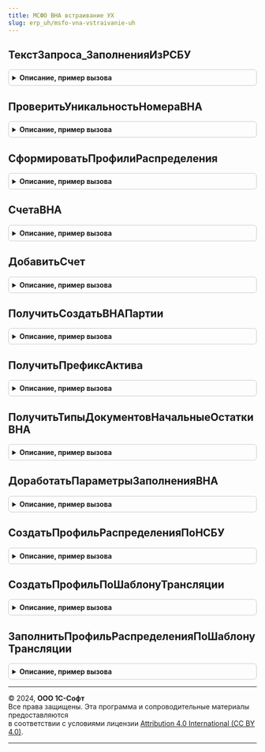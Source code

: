 ```yaml
---
title: МСФО ВНА встраивание УХ
slug: erp_uh/msfo-vna-vstraivanie-uh
---
```



## ТекстЗапроса_ЗаполненияИзРСБУ
<details style="margin: 1em 0; padding: 0.5em; border: 1px solid #ccc; border-radius: 6px;">

<summary style="font-weight: bold; cursor: pointer;">Описание, пример вызова</summary>

```bsl

Функция ТекстЗапроса_ЗаполненияИзРСБУ(НомераТаблиц = Неопределено) Экспорт
```

Пример вызова
```bsl
Результат = МСФОВНАВстраиваниеУХ.ТекстЗапроса_ЗаполненияИзРСБУ(НомераТаблиц);
```
</details>

## ПроверитьУникальностьНомераВНА
<details style="margin: 1em 0; padding: 0.5em; border: 1px solid #ccc; border-radius: 6px;">

<summary style="font-weight: bold; cursor: pointer;">Описание, пример вызова</summary>

```bsl

Процедура ПроверитьУникальностьНомераВНА(Источник, Отказ = Ложь, ВызыватьИсключение = Ложь) Экспорт
```

Пример вызова
```bsl
МСФОВНАВстраиваниеУХ.ПроверитьУникальностьНомераВНА(Источник, Отказ, ВызыватьИсключение);
```
</details>

## СформироватьПрофилиРаспределения
<details style="margin: 1em 0; padding: 0.5em; border: 1px solid #ccc; border-radius: 6px;">

<summary style="font-weight: bold; cursor: pointer;">Описание, пример вызова</summary>

```bsl

Процедура СформироватьПрофилиРаспределения(ТаблицаВНА, КолонкаПрофильМСФО, КолонкаПрофильНСБУ, ШаблонТрансляции, Отказ = Ложь) Экспорт
```

Пример вызова
```bsl
МСФОВНАВстраиваниеУХ.СформироватьПрофилиРаспределения(ТаблицаВНА, КолонкаПрофильМСФО, КолонкаПрофильНСБУ, ШаблонТрансляции, Отказ);
```
</details>

## СчетаВНА
<details style="margin: 1em 0; padding: 0.5em; border: 1px solid #ccc; border-radius: 6px;">

<summary style="font-weight: bold; cursor: pointer;">Описание, пример вызова</summary>

```bsl

Функция СчетаВНА(СчетаУчета = Ложь, СчетаАмортизации = Ложь, СчетаВыбытия = Ложь) Экспорт
```

Пример вызова
```bsl
Результат = МСФОВНАВстраиваниеУХ.СчетаВНА(СчетаУчета, СчетаАмортизации, СчетаВыбытия);
```
</details>

## ДобавитьСчет
<details style="margin: 1em 0; padding: 0.5em; border: 1px solid #ccc; border-radius: 6px;">

<summary style="font-weight: bold; cursor: pointer;">Описание, пример вызова</summary>

```bsl

Процедура ДобавитьСчет(СчетаВНА, ИмяПредопределенного, ЕстьРСБУ = Неопределено) Экспорт
```

Пример вызова
```bsl
МСФОВНАВстраиваниеУХ.ДобавитьСчет(СчетаВНА, ИмяПредопределенного, ЕстьРСБУ);
```
</details>

## ПолучитьСоздатьВНАПартии
<details style="margin: 1em 0; padding: 0.5em; border: 1px solid #ccc; border-radius: 6px;">

<summary style="font-weight: bold; cursor: pointer;">Описание, пример вызова</summary>

```bsl

Функция ПолучитьСоздатьВНАПартии(АктивИсточник, НомерВНА, ПараметрыУчетаВНА) Экспорт
```

Пример вызова
```bsl
Результат = МСФОВНАВстраиваниеУХ.ПолучитьСоздатьВНАПартии(АктивИсточник, НомерВНА, ПараметрыУчетаВНА) 
```
</details>

## ПолучитьПрефиксАктива
<details style="margin: 1em 0; padding: 0.5em; border: 1px solid #ccc; border-radius: 6px;">

<summary style="font-weight: bold; cursor: pointer;">Описание, пример вызова</summary>

```bsl

Функция ПолучитьПрефиксАктива(АктивИсточник) Экспорт
```

Пример вызова
```bsl
Результат = МСФОВНАВстраиваниеУХ.ПолучитьПрефиксАктива(АктивИсточник) 
```
</details>

## ПолучитьТипыДокументовНачальныеОстаткиВНА
<details style="margin: 1em 0; padding: 0.5em; border: 1px solid #ccc; border-radius: 6px;">

<summary style="font-weight: bold; cursor: pointer;">Описание, пример вызова</summary>

```bsl

Функция ПолучитьТипыДокументовНачальныеОстаткиВНА() Экспорт
```

Пример вызова
```bsl
Результат = МСФОВНАВстраиваниеУХ.ПолучитьТипыДокументовНачальныеОстаткиВНА() 
```
</details>

## ДоработатьПараметрыЗаполненияВНА
<details style="margin: 1em 0; padding: 0.5em; border: 1px solid #ccc; border-radius: 6px;">

<summary style="font-weight: bold; cursor: pointer;">Описание, пример вызова</summary>

```bsl

Процедура ДоработатьПараметрыЗаполненияВНА(ПараметрыЗаполнения) Экспорт
```

Пример вызова
```bsl
МСФОВНАВстраиваниеУХ.ДоработатьПараметрыЗаполненияВНА(ПараметрыЗаполнения) 
```
</details>

## СоздатьПрофильРаспределенияПоНСБУ
<details style="margin: 1em 0; padding: 0.5em; border: 1px solid #ccc; border-radius: 6px;">

<summary style="font-weight: bold; cursor: pointer;">Описание, пример вызова</summary>

```bsl

Функция СоздатьПрофильРаспределенияПоНСБУ(ПрофильРаспределенияИсточник, ПланСчетовНСБУ = Неопределено, Отказ = Ложь) Экспорт
```

Пример вызова
```bsl
Результат = МСФОВНАВстраиваниеУХ.СоздатьПрофильРаспределенияПоНСБУ(ПрофильРаспределенияИсточник, ПланСчетовНСБУ, Отказ);
```
</details>

## СоздатьПрофильПоШаблонуТрансляции
<details style="margin: 1em 0; padding: 0.5em; border: 1px solid #ccc; border-radius: 6px;">

<summary style="font-weight: bold; cursor: pointer;">Описание, пример вызова</summary>

```bsl

Функция СоздатьПрофильПоШаблонуТрансляции(ПоискНСБУ, ШаблонТрансляции, Отказ = Ложь) Экспорт
```

Пример вызова
```bsl
Результат = МСФОВНАВстраиваниеУХ.СоздатьПрофильПоШаблонуТрансляции(ПоискНСБУ, ШаблонТрансляции, Отказ);
```
</details>

## ЗаполнитьПрофильРаспределенияПоШаблонуТрансляции
<details style="margin: 1em 0; padding: 0.5em; border: 1px solid #ccc; border-radius: 6px;">

<summary style="font-weight: bold; cursor: pointer;">Описание, пример вызова</summary>

```bsl

Функция ЗаполнитьПрофильРаспределенияПоШаблонуТрансляции(ПрофильРаспределения, ШаблонТрансляции) Экспорт
```

Пример вызова
```bsl
Результат = МСФОВНАВстраиваниеУХ.ЗаполнитьПрофильРаспределенияПоШаблонуТрансляции(ПрофильРаспределения, ШаблонТрансляции));
```
</details>

---

© 2024, **ООО 1С-Софт**  
Все права защищены. Эта программа и сопроводительные материалы предоставляются  
в соответствии с условиями лицензии [Attribution 4.0 International (CC BY 4.0)](https://creativecommons.org/licenses/by/4.0/legalcode).

---
